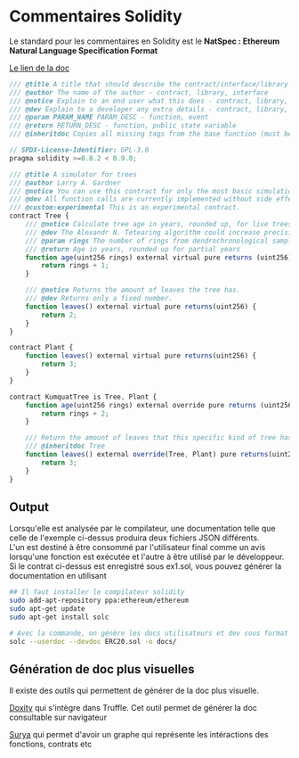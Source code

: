 # Commentaires Solidity

Le standard pour les commentaires en Solidity est le **NatSpec : Ethereum Natural Language Specification Format**

[Le lien de la doc](https://docs.soliditylang.org/en/v0.8.15/natspec-format.html)

```js
/// @title A title that should describe the contract/interface/library
/// @author The name of the author - contract, library, interface
/// @notice Explain to an end user what this does - contract, library, interface, function, public state variable, event
/// @dev Explain to a developer any extra details - contract, library, interface, function, state variable, event
/// @param PARAM_NAME PARAM_DESC - function, event
/// @return RETURN_DESC - function, public state variable
/// @inheritdoc Copies all missing tags from the base function (must be followed by the contract name) - function, public state variable
```

```js
// SPDX-License-Identifier: GPL-3.0
pragma solidity >=0.8.2 < 0.9.0;

/// @title A simulator for trees
/// @author Larry A. Gardner
/// @notice You can use this contract for only the most basic simulation
/// @dev All function calls are currently implemented without side effects
/// @custom:experimental This is an experimental contract.
contract Tree {
    /// @notice Calculate tree age in years, rounded up, for live trees
    /// @dev The Alexandr N. Tetearing algorithm could increase precision
    /// @param rings The number of rings from dendrochronological sample
    /// @return Age in years, rounded up for partial years
    function age(uint256 rings) external virtual pure returns (uint256) {
        return rings + 1;
    }

    /// @notice Returns the amount of leaves the tree has.
    /// @dev Returns only a fixed number.
    function leaves() external virtual pure returns(uint256) {
        return 2;
    }
}

contract Plant {
    function leaves() external virtual pure returns(uint256) {
        return 3;
    }
}

contract KumquatTree is Tree, Plant {
    function age(uint256 rings) external override pure returns (uint256) {
        return rings + 2;
    }

    /// Return the amount of leaves that this specific kind of tree has
    /// @inheritdoc Tree
    function leaves() external override(Tree, Plant) pure returns(uint256) {
        return 3;
    }
}
```

## Output

Lorsqu'elle est analysée par le compilateur, une documentation telle que celle de l'exemple ci-dessus produira deux fichiers JSON différents.  
L'un est destiné à être consommé par l'utilisateur final comme un avis lorsqu'une fonction est exécutée et l'autre à être utilisé par le développeur.  
Si le contrat ci-dessus est enregistré sous ex1.sol, vous pouvez générer la documentation en utilisant

```sh
## Il faut installer le compilateur solidity
sudo add-apt-repository ppa:ethereum/ethereum
sudo apt-get update
sudo apt-get install solc

# Avec la commande, on génère les docs utilisateurs et dev sous format json
solc --userdoc --devdoc ERC20.sol -o docs/
```

## Génération de doc plus visuelles

Il existe des outils qui permettent de générer de la doc plus visuelle.

[Doxity](https://github.com/DigixGlobal/doxity) qui s'intègre dans Truffle. Cet outil permet de générer la doc consultable sur navigateur

[Surya](https://github.com/ConsenSys/surya) qui permet d'avoir un graphe qui représente les intéractions des fonctions, contrats etc
